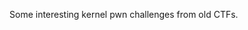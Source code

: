 <!--
Fork from <https://github.com/pwncollege/example-dojo>
Dojo is at <https://github.com/tesuji/tesuji-kernel-class/>
-->

Some interesting kernel pwn challenges from old CTFs.


